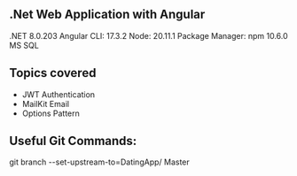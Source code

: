 .Net Web Application with Angular
---------------------------------------------------------------------------
.NET 8.0.203
Angular CLI: 17.3.2
Node: 20.11.1
Package Manager: npm 10.6.0
MS SQL

Topics covered
---------------------------------------------------------------------------
* JWT Authentication
* MailKit Email
* Options Pattern

Useful Git Commands:
---------------------------------------------------------------------------
git branch --set-upstream-to=DatingApp/<branch> Master
